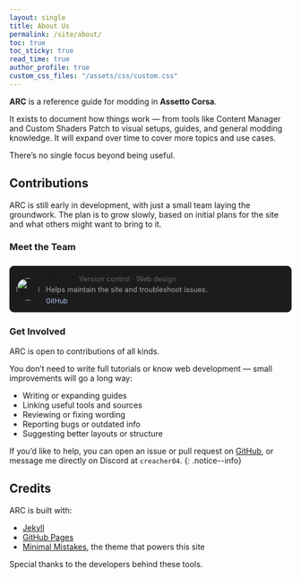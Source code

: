 ```yaml
---
layout: single
title: About Us
permalink: /site/about/
toc: true
toc_sticky: true
read_time: true
author_profile: true
custom_css_files: "/assets/css/custom.css"
---
```


**ARC** is a reference guide for modding in **Assetto Corsa**.

It exists to document how things work — from tools like Content Manager and Custom Shaders Patch to visual setups, guides, and general modding knowledge. It will expand over time to cover more topics and use cases.

There’s no single focus beyond being useful.

## Contributions

ARC is still early in development, with just a small team laying the groundwork. The plan is to grow slowly, based on initial plans for the site and what others might want to bring to it.

### Meet the Team

<div style="display: flex; gap: 1rem; flex-wrap: wrap; margin: 1.5rem 0;">

  <!-- infrect card -->
  <div style="flex: 1 1 240px; display: flex; align-items: center; background: #1c1c1c; padding: 0.75rem; border-radius: 0.5rem; border: 1px solid #2b2b2b;">
    <img src="{{ '/assets/images/avatar_infrect.png' | relative_url }}" alt="infrect avatar" style="width: 40px; height: 40px; border-radius: 50%; margin-right: 0.75rem; object-fit: cover;">
    <div style="flex: 1;">
      <div style="margin-bottom: 0.15rem;">
        <strong style="font-size: 0.95rem;">infrect</strong>
        <span style="font-size: 0.8rem; color: #666; margin-left: 0.4rem;">Version control · Web design</span>
      </div>
      <div style="font-size: 0.8rem; color: #aaa;">Helps maintain the site and troubleshoot issues.</div>
      <div style="margin-top: 0.35rem; display: flex; gap: 0.5rem;">
        <a href="https://github.com/infrect" style="font-size: 0.75rem; color: #afc3f7; text-decoration: none;">GitHub</a>
      </div>
    </div>
  </div>

  <!-- other cards will go here -->

</div>

### Get Involved

ARC is open to contributions of all kinds.

You don’t need to write full tutorials or know web development — small improvements will go a long way:

- Writing or expanding guides
- Linking useful tools and sources
- Reviewing or fixing wording
- Reporting bugs or outdated info
- Suggesting better layouts or structure

If you’d like to help, you can open an issue or pull request on [GitHub](https://github.com/creacher4/assetto-corsa-arc), or message me directly on Discord at `creacher04`.
{: .notice--info}

## Credits

ARC is built with:

- [Jekyll](https://jekyllrb.com/)
- [GitHub Pages](https://pages.github.com/)
- [Minimal Mistakes](https://github.com/mmistakes/minimal-mistakes), the theme that powers this site

Special thanks to the developers behind these tools.

